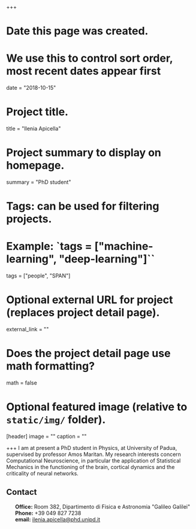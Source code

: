 +++
# Date this page was created.
# We use this to control sort order, most recent dates appear first
date = "2018-10-15"

# Project title.
title = "Ilenia Apicella"

# Project summary to display on homepage.
summary = "PhD student"

# Tags: can be used for filtering projects.
# Example: `tags = ["machine-learning", "deep-learning"]``
tags = ["people", "SPAN"]

# Optional external URL for project (replaces project detail page).
external_link = ""

# Does the project detail page use math formatting?
math = false

# Optional featured image (relative to `static/img/` folder).
[header]
image = ""
caption = ""

+++
I am at present a PhD student in Physics, at University of Padua, supervised by professor Amos Maritan. My research interests concern Computational Neuroscience, in particular the application of Statistical Mechanics in the functioning of the brain, cortical dynamics and the criticality of neural networks.

## Contact
<ul style="list-style-type:none">
  <li><b>Office:</b> Room 382, Dipartimento di Fisica e Astronomia "Galileo Galilei"</li>
  <li><b>Phone:</b> +39 049 827 7238</li>
  <li><b>email:</b> <a href="mailto:ilenia.apicella@phd.unipd.it">ilenia.apicella@phd.unipd.it</a></li>
</ul>
